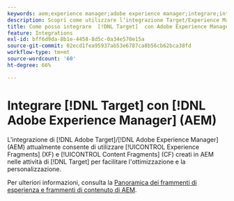```yaml
---
keywords: aem;experience manager;adobe experience manager;integrare;integrazione
description: Scopri come utilizzare l’integrazione Target/Experience Manager.
title: Come posso integrare  [!DNL Target]  con Adobe Experience Manager (AEM)?
feature: Integrations
exl-id: bff6d9da-8b1e-4458-8d5c-0a34e570e15a
source-git-commit: 02ecd1fea95937ab53e6787ca8b56cb62bca38fd
workflow-type: tm+mt
source-wordcount: '60'
ht-degree: 66%

---
```


# Integrare [!DNL Target] con [!DNL Adobe Experience Manager] (AEM)

L&#39;integrazione di [!DNL Adobe Target]/[!DNL Adobe Experience Manager] (AEM) attualmente consente di utilizzare [!UICONTROL Experience Fragments] (XF) e [!UICONTROL Content Fragments] (CF) creati in AEM nelle attività di [!DNL Target] per facilitare l&#39;ottimizzazione e la personalizzazione.

Per ulteriori informazioni, consulta la [Panoramica dei frammenti di esperienza e frammenti di contenuto di AEM](/help/main/c-integrating-target-with-mac/aem/aem-experience-and-content-fragments.md).
